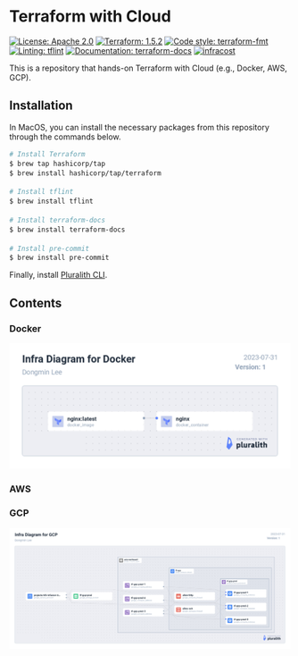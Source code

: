 # Terraform with Cloud

[![License: Apache 2.0](https://img.shields.io/badge/license-Apache--2.0-green.svg)](https://opensource.org/licenses/Apache-2.0)
[![Terraform: 1.5.2](https://img.shields.io/badge/terraform-1.5.2-blueviolet.svg)](https://github.com/hashicorp/terraform/blob/v1.5.2/CHANGELOG.md)
[![Code style: terraform-fmt](https://img.shields.io/badge/code%20style-terraform--fmt-black.svg)](https://developer.hashicorp.com/terraform/cli/commands/fmt)
[![Linting: tflint](https://img.shields.io/badge/linting-tflint-red)](https://github.com/terraform-linters/tflint)
[![Documentation: terraform-docs](https://img.shields.io/badge/documentation-terraform--docs-blue)](https://github.com/terraform-docs/terraform-docs)
[![infracost](https://img.shields.io/endpoint?url=https://dashboard.api.infracost.io/shields/json/cacc5d8c-a275-4970-b003-6a59246bd219/repos/27b1ae83-14e2-48a5-a51a-73538a1ac041/branch/fa194d47-2623-4f96-9764-955d0bf4e70d)](https://dashboard.infracost.io/org/kid33629/repos/27b1ae83-14e2-48a5-a51a-73538a1ac041?tab=settings)

This is a repository that hands-on Terraform with Cloud (e.g., Docker, AWS, GCP).

## Installation

In MacOS, you can install the necessary packages from this repository through the commands below.

```bash
# Install Terraform
$ brew tap hashicorp/tap
$ brew install hashicorp/tap/terraform

# Install tflint
$ brew install tflint

# Install terraform-docs
$ brew install terraform-docs

# Install pre-commit
$ brew install pre-commit
```

Finally, install [Pluralith CLI](https://docs.pluralith.com/docs/get-started/run-locally).

## Contents

### Docker

<p align="center"><img src="asset/infra_diagram_docker.png" width="600"></p>

### AWS

### GCP

<p align="center"><img src="asset/infra_diagram_gcp.png" width="1400"></p>
